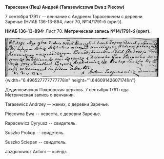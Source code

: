 **Тарасевич (Пец) Андрей (Tarasewiczowa Ewa z Piecow)**

7 сентября 1791 г -- венчание с Андреем Тарасевичем с деревни Заречье
(НИАБ 136-13-894, лист 70, №14/1791-б (ориг)).

**НИАБ 136-13-894:** Лист 70. **Метрическая запись №14/1791-б (ориг).**

![](./media/cf3c7833c643ba7150ac4ffcf83630fe81caad22.png){width="6.496527777777778in"
height="1.646091426071741in"}

Дедиловичская Покровская церковь. 7 сентября 1791 года. Метрическая
запись о венчании.

Tarasewicz Andrzey -- жених, с деревни Заречье.

Piecowna Ewa -- невеста, с деревни Заречье.

Rapacewicz Cyryusz -- свидетель.

Suszko Prokop -- свидетель.

Suszko Sciepan -- свидетель.

Jazgunowicz Antoni -- ксёндз.
